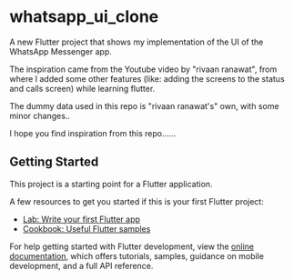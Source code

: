 # whatsapp_ui_clone

A new Flutter project that shows my implementation of the UI of 
the WhatsApp Messenger app.

The inspiration came from the Youtube video by "rivaan ranawat", from where 
I added some other features (like: adding the screens to the status and calls screen) while learning flutter.

The dummy data used in this repo is "rivaan ranawat's" own, with some minor changes..

I hope you find inspiration from this repo......

## Getting Started

This project is a starting point for a Flutter application.

A few resources to get you started if this is your first Flutter project:

- [Lab: Write your first Flutter app](https://docs.flutter.dev/get-started/codelab)
- [Cookbook: Useful Flutter samples](https://docs.flutter.dev/cookbook)

For help getting started with Flutter development, view the
[online documentation](https://docs.flutter.dev/), which offers tutorials,
samples, guidance on mobile development, and a full API reference.
